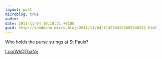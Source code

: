```yaml
---
layout: post
microblog: true
audio: 
date: 2011-11-04 10:10:21 +0100
guid: http://samdeane.micro.blog/2011/11/04/t132384172680548352.html
---
```

Who holds the purse strings at St Pauls?

[t.co/WkOTbaNv](http://t.co/WkOTbaNv)
